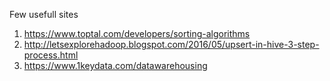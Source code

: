Few usefull sites
1) https://www.toptal.com/developers/sorting-algorithms
2) http://letsexplorehadoop.blogspot.com/2016/05/upsert-in-hive-3-step-process.html
3) https://www.1keydata.com/datawarehousing

